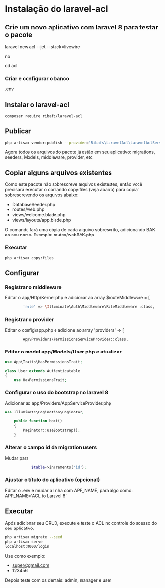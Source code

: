 # Instalação do laravel-acl

## Crie um novo aplicativo com laravel 8 para testar o pacote

laravel new acl --jet --stack=livewire

no

cd acl


### Criar e configurar o banco
.env


## Instalar o laravel-acl
```bash
composer require ribafs/laravel-acl
```

## Publicar
```bash
php artisan vendor:publish --provider="Ribafs\LaravelAcl\LaravelAclServiceProvider"
```
Agora todos os arquivos do pacote já estão em seu aplicativo: migrations, seeders, Models, middleware, provider, etc

## Copiar alguns arquivos existentes
Como este pacote não sobrescreve arquivos existestes, então você precisará executar o comando copy:files (veja abaixo) para copiar sobrescrevendo os arquivos abaixo:

- DatabaseSeeder.php
- routes/web.php
- views/welcome.blade.php
- views/layouts/app.blade.php

O comando fará uma cópia de cada arquivo sobrescrito, adicionando BAK ao seu nome. Exemplo: routes/webBAK.php

### Executar
```bash
php artisan copy:files
```

## Configurar

### Registrar o middleware

Editar o app/Http/Kernel.php e adicionar ao array $routeMiddleware = [
```bash
        'role' => \Illuminate\Auth\Middleware\RoleMiddleware::class,
```

### Registrar o provider

Editar o config\app.php e adicione ao array 'providers' => [
```bash
        App\Providers\PermissionsServiceProvider::class,
```

### Editar o model app/Models/User.php e atualizar

```php
use App\Traits\HasPermissionsTrait;

class User extends Authenticatable
{
    use HasPermissionsTrait;
```

### Configurar o uso do bootstrap no laravel 8

Adicionar ao app/Providers/AppServiceProvider.php
```php
use Illuminate\Pagination\Paginator;

    public function boot()
    {
        Paginator::useBootstrap();
    }
```
### Alterar o campo id da migration users

Mudar para
```php
            $table->increments('id');
```
### Ajustar o título do aplicativo (opcional)
Editar o .env e mudar a linha com APP_NAME, para algo como: APP_NAME='ACL to Laravel 8'


## Executar

Após adicionar seu CRUD, execute e teste o ACL no controle do acesso do seu aplicativo.
```bash
php artisan migrate --seed
php artisan serve
localhost:8000/login
```
Use como exemplo:

- super@gmail.com
- 123456

Depois teste com os demais: admin, manager e user
